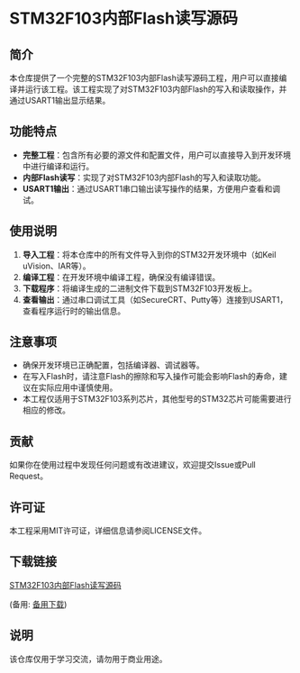 # STM32F103内部Flash读写源码

## 简介
本仓库提供了一个完整的STM32F103内部Flash读写源码工程，用户可以直接编译并运行该工程。该工程实现了对STM32F103内部Flash的写入和读取操作，并通过USART1输出显示结果。

## 功能特点
- **完整工程**：包含所有必要的源文件和配置文件，用户可以直接导入到开发环境中进行编译和运行。
- **内部Flash读写**：实现了对STM32F103内部Flash的写入和读取功能。
- **USART1输出**：通过USART1串口输出读写操作的结果，方便用户查看和调试。

## 使用说明
1. **导入工程**：将本仓库中的所有文件导入到你的STM32开发环境中（如Keil uVision、IAR等）。
2. **编译工程**：在开发环境中编译工程，确保没有编译错误。
3. **下载程序**：将编译生成的二进制文件下载到STM32F103开发板上。
4. **查看输出**：通过串口调试工具（如SecureCRT、Putty等）连接到USART1，查看程序运行时的输出信息。

## 注意事项
- 确保开发环境已正确配置，包括编译器、调试器等。
- 在写入Flash时，请注意Flash的擦除和写入操作可能会影响Flash的寿命，建议在实际应用中谨慎使用。
- 本工程仅适用于STM32F103系列芯片，其他型号的STM32芯片可能需要进行相应的修改。

## 贡献
如果你在使用过程中发现任何问题或有改进建议，欢迎提交Issue或Pull Request。

## 许可证
本工程采用MIT许可证，详细信息请参阅LICENSE文件。

## 下载链接
[STM32F103内部Flash读写源码](https://pan.quark.cn/s/d54716471600) 

(备用: [备用下载](https://pan.baidu.com/s/1aGwXADbkJCo4fx7un0KsVg?pwd=1234))

## 说明

该仓库仅用于学习交流，请勿用于商业用途。
